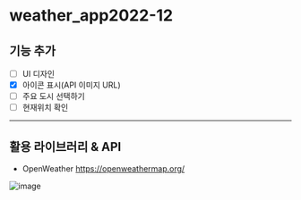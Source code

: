 # weather_app2022-12

## 기능 추가
- [ ] UI 디자인
- [X] 아이콘 표시(API 이미지 URL)
- [ ] 주요 도시 선택하기
- [ ] 현재위치 확인
---


## 활용 라이브러리 & API
- OpenWeather https://openweathermap.org/

![image](https://user-images.githubusercontent.com/24298382/205860770-78868d92-16a6-4b30-ae13-6a21ef40d745.png)
